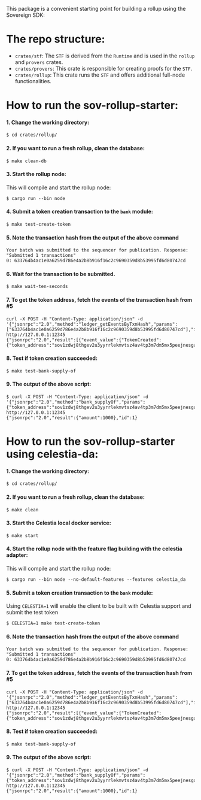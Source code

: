 This package is a convenient starting point for building a rollup using the Sovereign SDK:

# The repo structure:
- `crates/stf`:  The `STF` is derived from the `Runtime` and is used in the `rollup` and `provers` crates.
- `crates/provers`: This crate is responsible for creating proofs for the `STF`.
- `crates/rollup`: This crate runs the `STF` and offers additional full-node functionalities.

# How to run the sov-rollup-starter:
#### 1. Change the working directory:

```shell,test-ci
$ cd crates/rollup/
```

#### 2. If you want to run a fresh rollup, clean the database:

```sh,test-ci
$ make clean-db
```

#### 3. Start the rollup node:

This will compile and start the rollup node:

```shell,test-ci,bashtestmd:long-running,bashtestmd:wait-until=RPC
$ cargo run --bin node
```

#### 4. Submit a token creation transaction to the `bank` module:

```sh,test-ci
$ make test-create-token
```

#### 5. Note the transaction hash from the output of the above command

```text
Your batch was submitted to the sequencer for publication. Response: "Submitted 1 transactions"
0: 633764b4ac1e0a6259d786e4a2b8b916f16c2c9690359d8b53995fd6d80747cd
```

#### 6. Wait for the transaction to be submitted.
```sh,test-ci
$ make wait-ten-seconds
```

#### 7. To get the token address, fetch the events of the transaction hash from #5
```bash,test-ci
curl -X POST -H "Content-Type: application/json" -d '{"jsonrpc":"2.0","method":"ledger_getEventsByTxnHash","params":["633764b4ac1e0a6259d786e4a2b8b916f16c2c9690359d8b53995fd6d80747cd"],"id":1}' http://127.0.0.1:12345
{"jsonrpc":"2.0","result":[{"event_value":{"TokenCreated":{"token_address":"sov1zdwj8thgev2u3yyrrlekmvtsz4av4tp3m7dm5mx5peejnesga27svq9m72"}},"module_name":"bank","module_address":"sov1r5glamudyy9ysysfjkwu3wf9cjqs98e47tzc6pxuqlp48phqk36sthwg6h"}],"id":1}
```

#### 8. Test if token creation succeeded:

```sh,test-ci
$ make test-bank-supply-of
```

#### 9. The output of the above script:

```bash,test-ci,bashtestmd:compare-output
$ curl -X POST -H "Content-Type: application/json" -d '{"jsonrpc":"2.0","method":"bank_supplyOf","params":{"token_address":"sov1zdwj8thgev2u3yyrrlekmvtsz4av4tp3m7dm5mx5peejnesga27svq9m72"},"id":1}' http://127.0.0.1:12345
{"jsonrpc":"2.0","result":{"amount":1000},"id":1}
```

# How to run the sov-rollup-starter using celestia-da:
#### 1. Change the working directory:

```
$ cd crates/rollup/
```

#### 2. If you want to run a fresh rollup, clean the database:

```
$ make clean
```

#### 3. Start the Celestia local docker service:

```
$ make start
```

#### 4. Start the rollup node with the feature flag building with the celestia adapter:

This will compile and start the rollup node:

```
$ cargo run --bin node --no-default-features --features celestia_da
```

#### 5. Submit a token creation transaction to the `bank` module:

Using `CELESTIA=1` will enable the client to be built with Celestia support and submit the test token

```
$ CELESTIA=1 make test-create-token
```

#### 6. Note the transaction hash from the output of the above command

```text
Your batch was submitted to the sequencer for publication. Response: "Submitted 1 transactions"
0: 633764b4ac1e0a6259d786e4a2b8b916f16c2c9690359d8b53995fd6d80747cd
```


#### 7. To get the token address, fetch the events of the transaction hash from #5
```bash,test-ci
curl -X POST -H "Content-Type: application/json" -d '{"jsonrpc":"2.0","method":"ledger_getEventsByTxnHash","params":["633764b4ac1e0a6259d786e4a2b8b916f16c2c9690359d8b53995fd6d80747cd"],"id":1}' http://127.0.0.1:12345
{"jsonrpc":"2.0","result":[{"event_value":{"TokenCreated":{"token_address":"sov1zdwj8thgev2u3yyrrlekmvtsz4av4tp3m7dm5mx5peejnesga27svq9m72"}},"module_name":"bank","module_address":"sov1r5glamudyy9ysysfjkwu3wf9cjqs98e47tzc6pxuqlp48phqk36sthwg6h"}],"id":1}
```

#### 8. Test if token creation succeeded:


```
$ make test-bank-supply-of
```

#### 9. The output of the above script:

```
$ curl -X POST -H "Content-Type: application/json" -d '{"jsonrpc":"2.0","method":"bank_supplyOf","params":{"token_address":"sov1zdwj8thgev2u3yyrrlekmvtsz4av4tp3m7dm5mx5peejnesga27svq9m72"},"id":1}' http://127.0.0.1:12345
{"jsonrpc":"2.0","result":{"amount":1000},"id":1}
```